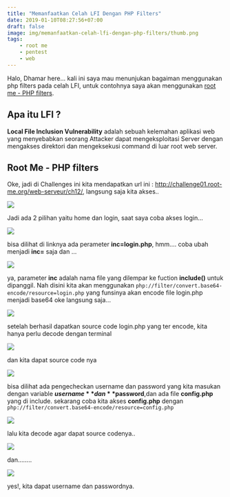 ```yaml
---
title: "Memanfaatkan Celah LFI Dengan PHP Filters"
date: 2019-01-10T08:27:56+07:00
draft: false
image: img/memanfaatkan-celah-lfi-dengan-php-filters/thumb.png
tags:
    - root me
    - pentest
    - web
---
```


Halo, Dhamar here...
kali ini saya mau menunjukan bagaiman menggunakan php filters pada celah LFI, untuk contohnya saya akan menggunakan [root me - PHP filters](https://www.root-me.org/en/Challenges/Web-Server/PHP-filters).

## Apa itu LFI ?

**Local File Inclusion Vulnerability** adalah sebuah kelemahan aplikasi web yang menyebabkan seorang Attacker dapat mengeksploitasi Server dengan mengakses direktori dan mengeksekusi command di luar root web server.

## Root Me - PHP filters

Oke, jadi di Challenges ini kita mendapatkan url ini : http://challenge01.root-me.org/web-serveur/ch12/, langsung saja kita akses..

![](/img/memanfaatkan-celah-lfi-dengan-php-filters/step-1.png)

Jadi ada 2 pilihan yaitu home dan login, saat saya coba akses login...

![](/img/memanfaatkan-celah-lfi-dengan-php-filters/step-2.png)

bisa dilihat di linknya ada perameter **inc=login.php**, hmm.... coba ubah menjadi **inc=** saja dan ...

![](/img/memanfaatkan-celah-lfi-dengan-php-filters/step-3.png)

ya, parameter **inc** adalah nama file yang dilempar ke fuction **include()** untuk dipanggil. Nah disini kita akan menggunakan `php://filter/convert.base64-encode/resource=login.php` yang funsinya akan encode file login.php menjadi base64 oke langsung saja...

![](/img/memanfaatkan-celah-lfi-dengan-php-filters/step-4.png)

setelah berhasil dapatkan source code login.php yang ter encode, kita hanya perlu decode dengan terminal

![](/img/memanfaatkan-celah-lfi-dengan-php-filters/step-5.png)

dan kita dapat source code nya 

![](/img/memanfaatkan-celah-lfi-dengan-php-filters/step-6.png)

bisa dilihat ada pengecheckan username dan password yang kita masukan dengan variable **$username** dan **$password**,dan ada file **config.php** yang di include. sekarang coba kita akses **config.php** dengan `php://filter/convert.base64-encode/resource=config.php`

![](/img/memanfaatkan-celah-lfi-dengan-php-filters/step-7.png)

lalu kita decode agar dapat source codenya..

![](/img/memanfaatkan-celah-lfi-dengan-php-filters/step-8.png)

dan........

![](/img/memanfaatkan-celah-lfi-dengan-php-filters/step-9.png)

yes!, kita dapat username dan passwordnya.